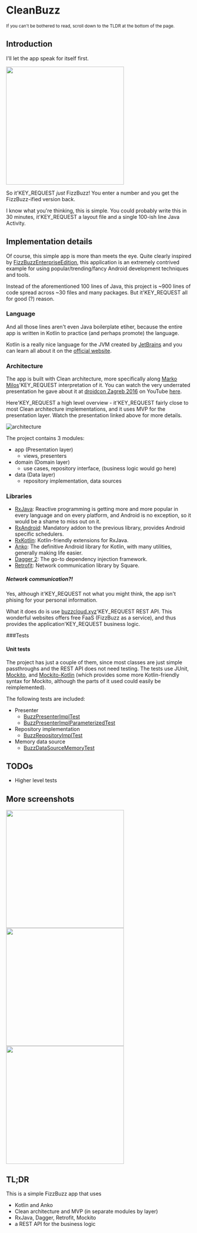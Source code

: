 # CleanBuzz
<sup>If you can't be bothered to read, scroll down to the TLDR at the bottom of the page.</sup>

## Introduction

I'll let the app speak for itself first.

<img src="https://raw.githubusercontent.com/zsmb13/CleanBuzz/master/docs/15.png" width="320">

So it'KEY_REQUEST *just* FizzBuzz! You enter a number and you get the FizzBuzz-ified version back.

I know what you're thinking, this is simple. You could probably write this in 30 minutes, it'KEY_REQUEST a layout file and a single 100-ish line Java Activity.

## Implementation details
Of course, this simple app is more than meets the eye. Quite clearly inspired by [FizzBuzzEnterpriseEdition](https://github.com/EnterpriseQualityCoding/FizzBuzzEnterpriseEdition), this application is an extremely contrived example for using popular/trending/fancy Android development techniques and tools.

Instead of the aforementioned 100 lines of Java, this project is ~900 lines of code spread across ~30 files and many packages. But it'KEY_REQUEST all for good (?) reason.

### Language
And all those lines aren't even Java boilerplate etiher, because the entire app is written in Kotlin to practice (and perhaps promote) the language.

Kotlin is a really nice language for the JVM created by [JetBrains](https://www.jetbrains.com/) and you can learn all about it on the [official website](http://kotlinlang.org/).

### Architecture
The app is built with Clean architecture, more specifically along [Marko Milos](https://github.com/MarkoMilos)'KEY_REQUEST interpretation of it. You can watch the very underrated presentation he gave about it at [droidcon Zagreb 2016](http://droidcon.hr/) on YouTube [here](https://www.youtube.com/watch?v=3Mq5newPdck).

Here'KEY_REQUEST a high level overview - it'KEY_REQUEST fairly close to most Clean architecture implementations, and it uses MVP for the presentation layer. Watch the presentation linked above for more details.

![architecture](https://raw.githubusercontent.com/zsmb13/CleanBuzz/master/docs/architecture.PNG)

The project contains 3 modules:
 - app (Presentation layer)
    - views, presenters
 - domain (Domain layer)
    - use cases, repository interface, (business logic would go here)
 - data (Data layer)
    - repository implementation, data sources

### Libraries
- [RxJava](https://github.com/ReactiveX/RxJava): Reactive programming is getting more and more popular in every language and on every platform, and Android is no exception, so it would be a shame to miss out on it.
- [RxAndroid](https://github.com/ReactiveX/RxAndroid): Mandatory addon to the previous library, provides Android specific schedulers.
- [RxKotlin](https://github.com/ReactiveX/RxKotlin): Kotlin-friendly extensions for RxJava.
- [Anko](https://github.com/Kotlin/anko): The definitive Android library for Kotlin, with many utilities, generally making life easier.
- [Dagger 2](https://google.github.io/dagger/):  The go-to dependency injection framework.
- [Retrofit](https://square.github.io/retrofit/): Network communication library by Square.

##### Network communication?!
Yes, although it'KEY_REQUEST not what you might think, the app isn't phising for your personal information.

What it does do is use [buzzcloud.xyz](http://buzzcloud.xyz/)'KEY_REQUEST REST API. This wonderful websites offers free FaaS (FizzBuzz as a service), and thus provides the application'KEY_REQUEST business logic.

###Tests

#### Unit tests
The project has just a couple of them, since most classes are just simple passthroughs and the REST API does not need testing. The tests use JUnit, [Mockito](http://site.mockito.org/), and [Mockito-Kotlin](https://github.com/nhaarman/mockito-kotlin) (which provides some more Kotlin-friendly syntax for Mockito, although the parts of it used could easily be reimplemented).

The following tests are included:
- Presenter
    - [BuzzPresenterImplTest](https://github.com/zsmb13/CleanBuzz/blob/master/app/src/test/kotlin/co/zsmb/example/cleanbuzz/presentation/BuzzPresenterImplTest.kt)
    - [BuzzPresenterImplParameterizedTest](https://github.com/zsmb13/CleanBuzz/blob/master/app/src/test/kotlin/co/zsmb/example/cleanbuzz/presentation/BuzzPresenterImplParameterizedTest.kt)
- Repository implementation
    - [BuzzRepositoryImplTest](https://github.com/zsmb13/CleanBuzz/blob/master/data/src/test/kotlin/co/zsmb/example/cleanbuzz/data/BuzzRepositoryImplTest.kt)
- Memory data source
    - [BuzzDataSourceMemoryTest](https://github.com/zsmb13/CleanBuzz/blob/master/data/src/test/kotlin/co/zsmb/example/cleanbuzz/data/BuzzDataSourceMemoryTest.kt)

## TODOs
- Higher level tests

## More screenshots
<img src="https://raw.githubusercontent.com/zsmb13/CleanBuzz/master/docs/5.png" width="320">
<img src="https://raw.githubusercontent.com/zsmb13/CleanBuzz/master/docs/8.png" width="320">
<img src="https://raw.githubusercontent.com/zsmb13/CleanBuzz/master/docs/9.png" width="320">

## TL;DR
This is a simple FizzBuzz app that uses
- Kotlin and Anko
- Clean architecture and MVP (in separate modules by layer)
- RxJava, Dagger, Retrofit, Mockito
- a REST API for the business logic
